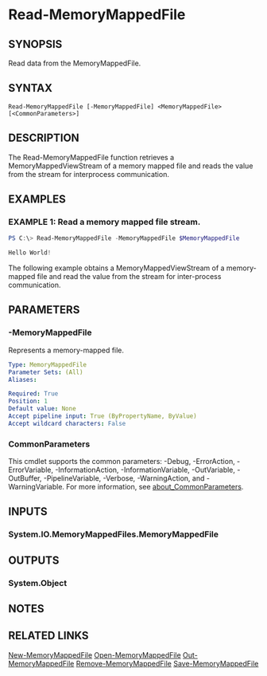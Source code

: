 ﻿---
external help file: System.IO.MemoryMappedFiles.Commands-help.xml
Module Name: System.IO.MemoryMappedFiles.Commands
online version: https://github.com/lmissel/System.IO.MemoryMappedFiles.Commands/
schema: 2.0.0
---

# Read-MemoryMappedFile

## SYNOPSIS
Read data from the MemoryMappedFile.

## SYNTAX

```
Read-MemoryMappedFile [-MemoryMappedFile] <MemoryMappedFile> [<CommonParameters>]
```

## DESCRIPTION
The Read-MemoryMappedFile function retrieves a MemoryMappedViewStream of a memory mapped file and reads the value from the stream for interprocess communication.

## EXAMPLES

### EXAMPLE 1: Read a memory mapped file stream.
```powershell
PS C:\> Read-MemoryMappedFile -MemoryMappedFile $MemoryMappedFile

Hello World!
```
The following example obtains a MemoryMappedViewStream of a memory-mapped file and read the value from the stream for inter-process communication.

## PARAMETERS

### -MemoryMappedFile
Represents a memory-mapped file.

```yaml
Type: MemoryMappedFile
Parameter Sets: (All)
Aliases:

Required: True
Position: 1
Default value: None
Accept pipeline input: True (ByPropertyName, ByValue)
Accept wildcard characters: False
```

### CommonParameters
This cmdlet supports the common parameters: -Debug, -ErrorAction, -ErrorVariable, -InformationAction, -InformationVariable, -OutVariable, -OutBuffer, -PipelineVariable, -Verbose, -WarningAction, and -WarningVariable. For more information, see [about_CommonParameters](http://go.microsoft.com/fwlink/?LinkID=113216).

## INPUTS

### System.IO.MemoryMappedFiles.MemoryMappedFile

## OUTPUTS

### System.Object
## NOTES

## RELATED LINKS
[New-MemoryMappedFile](New-MemoryMappedFile.md)
[Open-MemoryMappedFile](Open-MemoryMappedFile.md)
[Out-MemoryMappedFile](Out-MemoryMappedFile.md)
[Remove-MemoryMappedFile](Remove-MemoryMappedFile.md)
[Save-MemoryMappedFile](Save-MemoryMappedFile.md)

